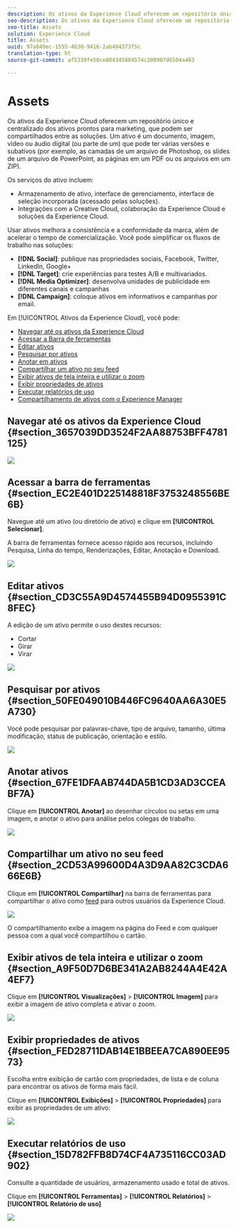 ```yaml
---
description: Os ativos da Experience Cloud oferecem um repositório único e centralizado dos ativos prontos para marketing, que podem ser compartilhados entre as soluções. Um ativo é um documento, imagem, vídeo ou áudio digital (ou parte de um) que pode ter várias versões e subativos (por exemplo, as camadas de um arquivo de Photoshop, os slides de um arquivo de PowerPoint, as páginas em um PDF ou os arquivos em um ZIP).
seo-description: Os ativos da Experience Cloud oferecem um repositório único e centralizado dos ativos prontos para marketing, que podem ser compartilhados entre as soluções. Um ativo é um documento, imagem, vídeo ou áudio digital (ou parte de um) que pode ter várias versões e subativos (por exemplo, as camadas de um arquivo de Photoshop, os slides de um arquivo de PowerPoint, as páginas em um PDF ou os arquivos em um ZIP).
seo-title: Assets
solution: Experience Cloud
title: Assets
uuid: 97a849ec-1555-4630-9416-2ab484373f5c
translation-type: ht
source-git-commit: af5339fe58ce884345804574c209907d6504a483

---
```



# Assets

Os ativos da Experience Cloud oferecem um repositório único e centralizado dos ativos prontos para marketing, que podem ser compartilhados entre as soluções. Um ativo é um documento, imagem, vídeo ou áudio digital (ou parte de um) que pode ter várias versões e subativos (por exemplo, as camadas de um arquivo de Photoshop, os slides de um arquivo de PowerPoint, as páginas em um PDF ou os arquivos em um ZIP).

<!-- asset.xml -->
Os serviços do ativo incluem:

* Armazenamento de ativo, interface de gerenciamento, interface de seleção incorporada (acessado pelas soluções).
* Integrações com a Creative Cloud, colaboração da Experience Cloud e soluções da Experience Cloud.

Usar ativos melhora a consistência e a conformidade da marca, além de acelerar o tempo de comercialização. Você pode simplificar os fluxos de trabalho nas soluções:

* **[!DNL Social]**: publique nas propriedades sociais, Facebook, Twitter, LinkedIn, Google+
* **[!DNL Target]**: crie experiências para testes A/B e multivariados.
* **[!DNL Media Optimizer]**: desenvolva unidades de publicidade em diferentes canais e campanhas
* **[!DNL Campaign]**: coloque ativos em informativos e campanhas por email.

Em [!UICONTROL Ativos da Experience Cloud], você pode:

* [Navegar até os ativos da Experience Cloud](../experience-cloud-assets/experience-cloud-assets.md#section_3657039DD3524F2AA88753BFF4781125)
* [Acessar a Barra de ferramentas](../experience-cloud-assets/experience-cloud-assets.md#section_EC2E401D225148818F3753248556BE6B)
* [Editar ativos](../experience-cloud-assets/experience-cloud-assets.md#section_CD3C55A9D4574455B94D0955391C8FEC)
* [Pesquisar por ativos](../experience-cloud-assets/experience-cloud-assets.md#section_50FE049010B446FC9640AA6A30E5A730)
* [Anotar em ativos](../experience-cloud-assets/experience-cloud-assets.md#section_67FE1DFAAB744DA5B1CD3AD3CCEABF7A)
* [Compartilhar um ativo no seu feed](../experience-cloud-assets/experience-cloud-assets.md#section_2CD53A99600D4A3D9AA82C3CDA666E6B)
* [Exibir ativos de tela inteira e utilizar o zoom](../experience-cloud-assets/experience-cloud-assets.md#section_A9F50D7D6BE341A2AB8244A4E42A4EF7)
* [Exibir propriedades de ativos](../experience-cloud-assets/experience-cloud-assets.md#section_FED28711DAB14E1BBEEA7CA890EE9573)
* [Executar relatórios de uso](../experience-cloud-assets/experience-cloud-assets.md#section_15D782FFB8D74CF4A735116CC03AD902)
* [Compartilhamento de ativos com o Experience Manager](../experience-cloud-assets/experience-cloud-assets.md#section_45C1B72F4D274F54BC6CCB64D2580AC5)

## Navegar até os ativos da Experience Cloud {#section_3657039DD3524F2AA88753BFF4781125}

![](assets/asset-nav.png)

## Acessar a barra de ferramentas {#section_EC2E401D225148818F3753248556BE6B}

Navegue até um ativo (ou diretório de ativo) e clique em **[!UICONTROL Selecionar]**.

A barra de ferramentas fornece acesso rápido aos recursos, incluindo Pesquisa, Linha do tempo, Renderizações, Editar, Anotação e Download.

![](assets/asset-tools.png)

## Editar ativos {#section_CD3C55A9D4574455B94D0955391C8FEC}

A edição de um ativo permite o uso destes recursos:

* Cortar
* Girar
* Virar

![](assets/asset-edit.png)

## Pesquisar por ativos {#section_50FE049010B446FC9640AA6A30E5A730}

Você pode pesquisar por palavras-chave, tipo de arquivo, tamanho, última modificação, status de publicação, orientação e estilo.

![](assets/asset-search.png)

## Anotar ativos {#section_67FE1DFAAB744DA5B1CD3AD3CCEABF7A}

Clique em **[!UICONTROL Anotar]** ao desenhar círculos ou setas em uma imagem, e anotar o ativo para análise pelos colegas de trabalho.

![](assets/assets-annotate.png)

## Compartilhar um ativo no seu feed {#section_2CD53A99600D4A3D9AA82C3CDA666E6B}

Clique em **[!UICONTROL Compartilhar]** na barra de ferramentas para compartilhar o ativo como [feed](../feed.md#concept_9256B8768A294009A777282DD8719213) para outros usuários da Experience Cloud.

![](assets/assets-share-card.png)

O compartilhamento exibe a imagem na página do Feed e com qualquer pessoa com a qual você compartilhou o cartão.

## Exibir ativos de tela inteira e utilizar o zoom {#section_A9F50D7D6BE341A2AB8244A4E42A4EF7}

Clique em **[!UICONTROL Visualizações]** &gt; **[!UICONTROL Imagem]** para exibir a imagem de ativo completa e ativar o zoom.

![](assets/asset-zoom.png)

## Exibir propriedades de ativos {#section_FED28711DAB14E1BBEEA7CA890EE9573}

Escolha entre exibição de cartão com propriedades, de lista e de coluna para encontrar os ativos de forma mais fácil.

Clique em **[!UICONTROL Exibições]** &gt; **[!UICONTROL Propriedades]** para exibir as propriedades de um ativo:

![](assets/asset-properties.png)

## Executar relatórios de uso {#section_15D782FFB8D74CF4A735116CC03AD902}

Consulte a quantidade de usuários, armazenamento usado e total de ativos.

Clique em **[!UICONTROL Ferramentas]** &gt; **[!UICONTROL Relatórios]** &gt; **[!UICONTROL Relatório de uso]**

![](assets/assets-usage-report.png)
